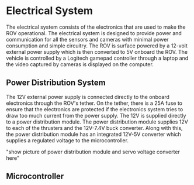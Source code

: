 # Electrical System

The electrical system consists of the electronics that are used to make the ROV operational. The electrical system is designed to provide 
power and communication for all the sensors and cameras with minimal power consumption and simple circuitry. The ROV is surface powered by a 12-volt external power supply which is then converted to 5V onboard the ROV. The vehicle is controlled by a Logitech gamepad controller through a laptop and the video captured by cameras is displayed on the computer.

## Power Distribution System

The 12V external power supply is connected directly to the onboard electronics through the ROV's tether. On the tether, there is a 25A fuse to ensure that the electronics are protected if the electronics system tries to draw too much current from the power supply. The 12V is supplied directly to a power distribution module. The power distribution module supplies 12V to each of the thrusters and the 12V-7.4V buck converter. Along with this, the power distribution module has an integrated 12V-5V converter which supplies a regulated voltage to the microcontroller.

"show picture of power distribution module and servo voltage converter here"

## Microcontroller


